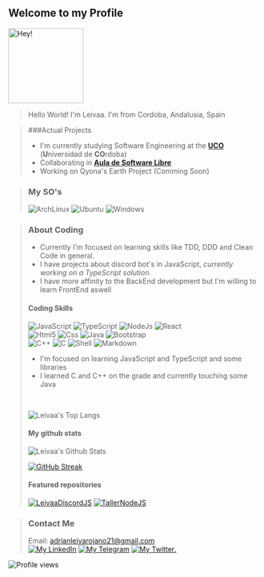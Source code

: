 
## Welcome to my Profile
<img src="https://user-images.githubusercontent.com/56723478/134770633-ade64a5f-62ad-41c0-8dfc-203f7420066b.png" alt="Hey!" width="150"/>

> Hello World! I'm Leivaa. I'm from Cordoba, Andalusia, Spain </br>

> 
> ###Actual Projects
> 
> - I'm currently studying Software Engineering at the [**UCO**](https://uco.es) (**U**niversidad de **CO**rdoba)
> - Collaborating in [**Aula de Software Libre**](https://github.com/aulasoftwarelibre/)
> - Working on Qyona's Earth Project (Comming Soon)

> 
> ### My SO's
> 
> ![ArchLinux](https://img.shields.io/badge/Arch_Linux-1793D1?style=for-the-badge&logo=arch-linux&logoColor=white)
> ![Ubuntu](https://img.shields.io/badge/Ubuntu-E95420?style=for-the-badge&logo=ubuntu&logoColor=white)
> ![Windows](https://img.shields.io/badge/Windows-0078D6?style=for-the-badge&logo=windows&logoColor=white)

> 
> ### About Coding
> 
> - Currently I'm focused on learning skills like TDD, DDD and Clean Code in general.
> - I have projects about discord bot's in JavaScript, *currently working on a TypeScript solution*.
> - I have more affinity to the BackEnd development but I'm willing to learn FrontEnd aswell
> 
> #### Coding Skills
> 
> ![JavaScript](https://img.shields.io/badge/JavaScript-323330?style=for-the-badge&logo=javascript&logoColor=F7DF1E)
> ![TypeScript](https://img.shields.io/badge/TypeScript-007ACC?style=for-the-badge&logo=typescript&logoColor=white)
> ![NodeJs](https://img.shields.io/badge/Node.js-43853D?style=for-the-badge&logo=node.js&logoColor=white)
> ![React](https://img.shields.io/badge/React-20232A?style=for-the-badge&logo=react&logoColor=61DAFB)
> </br>
> ![Html5](https://img.shields.io/badge/HTML5-E34F26?style=for-the-badge&logo=html5&logoColor=white)
> ![Css](https://img.shields.io/badge/CSS3-1572B6?style=for-the-badge&logo=css3&logoColor=white)
> ![Java](https://img.shields.io/badge/Java-ED8B00?style=for-the-badge&logo=java&logoColor=white)
> ![Bootstrap](https://img.shields.io/badge/Bootstrap-563D7C?style=for-the-badge&logo=bootstrap&logoColor=white)
> </br>
> ![C++](https://img.shields.io/badge/C%2B%2B-00599C?style=for-the-badge&logo=c%2B%2B&logoColor=white)
> ![C](https://img.shields.io/badge/C-00599C?style=for-the-badge&logo=c&logoColor=white)
> ![Shell](https://img.shields.io/badge/Shell_Script-121011?style=for-the-badge&logo=gnu-bash&logoColor=white)
> ![Markdown](https://img.shields.io/badge/Markdown-000000?style=for-the-badge&logo=markdown&logoColor=white)
> - I'm focused on learning JavaScript and TypeScript and some libraries</br>
> - I learned C and C++ on the grade and currently touching some Java</br>
> </br>
> 
> ![Leivaa's Top Langs](https://github-readme-stats.vercel.app/api/top-langs/?username=leivaa21&hide_title=true&theme=material-palenight&show_icons=true&hide_border=true&title_color=ff3bff&icon_color=00ffff&layout=compact&langs_count=6)
> 
> #### My github stats
> 
> ![Leivaa's Github Stats](https://github-readme-stats.vercel.app/api?username=leivaa21&show_icons=true&hide_title=true&theme=material-palenight&hide_border=true&hide=commits&title_color=ff3bff&icon_color=00ffff)
>
> [![GitHub Streak](https://github-readme-streak-stats.herokuapp.com?user=Leivaa21&hide_border=true&date_format=j%20M%5B%20Y%5D&background=292d3e&stroke=A8AECE&currStreakNum=00FFFF&ring=DE35E1&fire=00FFFF&sideNums=A8AECE&currStreakLabel=A8AECE&sideLabels=A8AECE&dates=A8AECE)](https://git.io/streak-stats)
>
> #### Featured repositories
> 
> [![LeivaaDiscordJS](https://github-readme-stats.vercel.app/api/pin/?username=leivaa21&repo=LeivaaDiscordJS&theme=material-palenight&show_icons=true&hide_border=true&title_color=ff3bff&icon_color=00ffff)](https://github.com/leivaa21/LeivaaDiscordJS)
> [![TallerNodeJS](https://github-readme-stats.vercel.app/api/pin/?username=aulasoftwarelibre&repo=taller-nodeJs&theme=material-palenight&show_icons=true&hide_border=true&title_color=ff3bff&icon_color=00ffff)](https://github.com/aulasoftwarelibre/taller-nodeJs)

> 
> ### Contact Me
> 
> Email: adrianleivarojano21@gmail.com </br>
> [![My LinkedIn](https://img.shields.io/badge/LinkedIn-0077B5?style=for-the-badge&logo=linkedin&logoColor=white)](https://www.linkedin.com/in/adrian-leiva-rojano-02763b216/)
> [![My Telegram](https://img.shields.io/badge/-TELEGRAM-2CA5E0?style=for-the-badge&logo=telegram&logoColor=white)](https://t.me/Leivaa21)
> [![My Twitter](https://img.shields.io/badge/Twitter-1DA1F2?style=for-the-badge&logo=twitter&logoColor=white).](https://twitter.com/Leivaa21_)
  

![Profile views](https://gpvc.arturio.dev/Leivaa21)  
